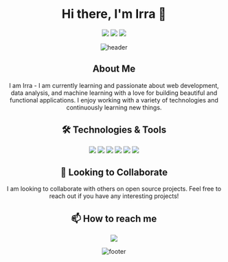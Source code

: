 <h1 align="center">Hi there, I'm Irra 👋</h1>

<p align="center">
  <a href="https://github.com/your-irralozz"><img src="https://img.shields.io/github/followers/your-username?label=Follow&style=social"></a>
  <a href="https://twitter.com/your-twitter"><img src="https://img.shields.io/twitter/follow/your-twitter?label=Follow&style=social"></a>
  <a href="mailto:your-irralozz@gmail.com"><img src="https://img.shields.io/badge/-Contact%20Me-333333?style=flat&logo=gmail&logoColor=white"></a>
</p>

<p align="center">
  <img src="https://github.com/your-username/irralozz/raw/main/header.png" alt="header" />
</p>

<h2 align="center">About Me</h2>
<p align="center">
  I am Irra - I am currently learning and passionate about web development, data analysis, and machine learning with a love for building beautiful and functional applications. I enjoy working with a variety of technologies and continuously learning new things.
</p>

<h2 align="center">🛠 Technologies & Tools</h2>
<p align="center">
  <img src="https://img.shields.io/badge/-HTML%20and%20CSS-000?&logo=html5">
  <img src="https://img.shields.io/badge/-Python-000?&logo=Python">
  <img src="https://img.shields.io/badge/-Codeigniter-000?&logo=Codeigniter">
  <img src="https://img.shields.io/badge/-Django-000?&logo=Django">
  <img src="https://img.shields.io/badge/-JavaScript-000?&logo=JavaScript">
  <img src="https://img.shields.io/badge/-Matlab-000?&logo=Matlab">
</p>

<h2 align="center">🤝 Looking to Collaborate</h2>
<p align="center">
  I am looking to collaborate with others on open source projects. Feel free to reach out if you have any interesting projects!
</p>

<h2 align="center">📫 How to reach me</h2>
<p align="center">
  <a href="mailto:irralozz@gmail.com"><img src="https://img.shields.io/badge/-Email-000?&logo=Gmail&logoColor=white"></a>
 
</p>

<p align="center">
  <img src="https://github.com/irralozz/your-username/raw/main/footer.png" alt="footer" />
</p>
